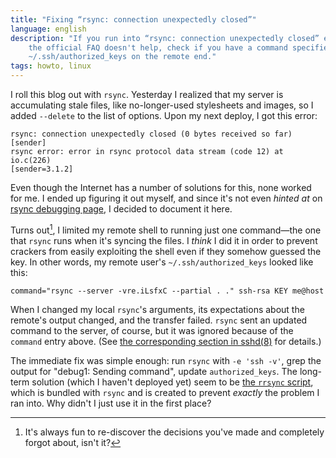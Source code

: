 ```yaml
---
title: "Fixing “rsync: connection unexpectedly closed”"
language: english
description: "If you run into “rsync: connection unexpectedly closed” error and
    the official FAQ doesn't help, check if you have a command specified in
    ~/.ssh/authorized_keys on the remote end."
tags: howto, linux
---
```


I roll this blog out with `rsync`. Yesterday I realized that my server is
accumulating stale files, like no-longer-used stylesheets and images, so I added
`--delete` to the list of options. Upon my next deploy, I got this error:

```shell
rsync: connection unexpectedly closed (0 bytes received so far) [sender]
rsync error: error in rsync protocol data stream (code 12) at io.c(226)
[sender=3.1.2]
```

Even though the Internet has a number of solutions for this, none worked for me.
I ended up figuring it out myself, and since it's not even *hinted at* on [rsync
debugging page][rsync-issues-and-debugging], I decided to document it here.

Turns out[^1], I limited my remote shell to running just one command—the one
that `rsync` runs when it's syncing the files. I *think* I did it in order to
prevent crackers from easily exploiting the shell even if they somehow guessed
the key. In other words, my remote user's `~/.ssh/authorized_keys` looked like
this:

```
command="rsync --server -vre.iLsfxC --partial . ." ssh-rsa KEY me@host
```

When I changed my local `rsync`'s arguments, its expectations about the remote's
output changed, and the transfer failed. `rsync` sent an updated command to the
server, of course, but it was ignored because of the `command` entry above. (See
[the corresponding section in sshd(8)][man-sshd-section] for details.)

The immediate fix was simple enough: run `rsync` with `-e 'ssh -v'`, grep the
output for "debug1: Sending command", update `authorized_keys`. The long-term
solution (which I haven't deployed yet) seem to be [the `rrsync`
script][rrsync], which is bundled with `rsync` and is created to prevent
*exactly* the problem I ran into. Why didn't I just use it in the first place?


[^1]: It's always fun to re-discover the decisions you've made and completely
  forgot about, isn't it?

[rsync-issues-and-debugging]: https://rsync.samba.org/issues.html "current
    issues and debugging"

[fully-restricting-rsync-options-server-side]:
    https://learninginlinux.wordpress.com/2009/05/07/rsync-fixed-server-side-options/
    "Fully restricting rsync options server-side"

[securing-automated-rsync-over-ssh]:
    http://www.sakana.fr/blog/2008/05/07/securing-automated-rsync-over-ssh/
    "Securing automated rsync over SSH"

[man-sshd-section]:
    https://manpages.debian.org/jessie/openssh-server/sshd.8.en.html#AUTHORIZED_KEYS_FILE_FORMAT
    "sshd(8): AUTHORIZED_KEYS FILE FORMAT"

[rrsync]: https://git.samba.org/?p=rsync.git;a=blob;f=support/rrsync;hb=HEAD
    "git.samba.org - rsync.git/blob - support/rrsync"
